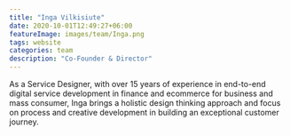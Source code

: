 ```yaml
---
title: "Inga Vilkisiute"
date: 2020-10-01T12:49:27+06:00
featureImage: images/team/Inga.png
tags: website
categories: team
description: "Co-Founder & Director"
---
```

As a Service Designer, with over 15 years of experience in end-to-end digital service development in finance and ecommerce for business and mass consumer, Inga brings a holistic design thinking approach and focus on process and creative development in building an exceptional customer journey.